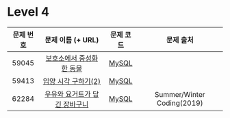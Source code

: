 # Level 4

| 문제 번호 | 문제 이름 (+ URL) | 문제 코드 | 문제 출처 |
|:----------:|:----------:|:----------:|:----------:|
| 59045 | [보호소에서 중성화한 동물](https://programmers.co.kr/learn/courses/30/lessons/59045) | [MySQL](https://github.com/kang-heesue/algorithm/blob/main/programmers/SQL/Level_4/59045-%EB%B3%B4%ED%98%B8%EC%86%8C%EC%97%90%EC%84%9C%20%EC%A4%91%EC%84%B1%ED%99%94%ED%95%9C%20%EB%8F%99%EB%AC%BC.sql) |  |
| 59413 | [입양 시각 구하기(2)](https://programmers.co.kr/learn/courses/30/lessons/59413) | [MySQL](https://github.com/kang-heesue/algorithm/blob/main/programmers/SQL/Level_4/59413-%EC%9E%85%EC%96%91%20%EC%8B%9C%EA%B0%81%20%EA%B5%AC%ED%95%98%EA%B8%B0(2).sql) |  |
| 62284 | [우유와 요거트가 담긴 장바구니](https://programmers.co.kr/learn/courses/30/lessons/62284) | [MySQL](https://github.com/kang-heesue/algorithm/blob/main/programmers/SQL/Level_4/62284-%EC%9A%B0%EC%9C%A0%EC%99%80%20%EC%9A%94%EA%B1%B0%ED%8A%B8%EA%B0%80%20%EB%8B%B4%EA%B8%B4%20%EC%9E%A5%EB%B0%94%EA%B5%AC%EB%8B%88.sql) | Summer/Winter Coding(2019) |
